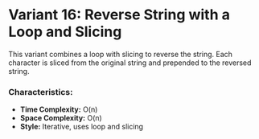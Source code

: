 # Variant 16: Reverse String with a Loop and Slicing

This variant combines a loop with slicing to reverse the string. Each character is sliced from the original string and prepended to the reversed string.

### Characteristics:
- **Time Complexity:** O(n)
- **Space Complexity:** O(n)
- **Style:** Iterative, uses loop and slicing
